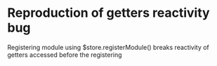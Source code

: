 # Reproduction of getters reactivity bug

Registering module using $store.registerModule() breaks reactivity of getters accessed before the registering